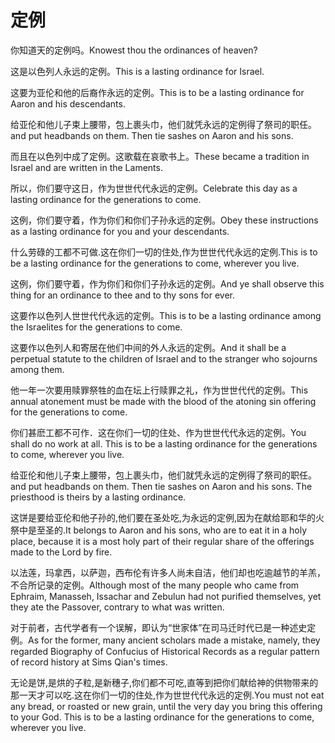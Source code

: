 # 定例

<p><span class="chinese">你知道天的定例吗。</span><span class="english">Knowest thou the ordinances of heaven?</span></p>

<p><span class="chinese">这是以色列人永远的定例。</span><span class="english">This is a lasting ordinance for Israel.</span></p>

<p><span class="chinese">这要为亚伦和他的后裔作永远的定例。</span><span class="english">This is to be a lasting ordinance for Aaron and his descendants.</span></p>

<p><span class="chinese">给亚伦和他儿子束上腰带，包上裹头巾，他们就凭永远的定例得了祭司的职任。</span><span class="english">and put headbands on them. Then tie sashes on Aaron and his sons.</span></p>

<p><span class="chinese">而且在以色列中成了定例。这歌载在哀歌书上。</span><span class="english">These became a tradition in Israel and are written in the Laments.</span></p>

<p><span class="chinese">所以，你们要守这日，作为世世代代永远的定例。</span><span class="english">Celebrate this day as a lasting ordinance for the generations to come.</span></p>

<p><span class="chinese">这例，你们要守着，作为你们和你们子孙永远的定例。</span><span class="english">Obey these instructions as a lasting ordinance for you and your descendants.</span></p>

<p><span class="chinese">什么劳碌的工都不可做.这在你们一切的住处,作为世世代代永远的定例.</span><span class="english">This is to be a lasting ordinance for the generations to come, wherever you live.</span></p>

<p><span class="chinese">这例，你们要守着，作为你们和你们子孙永远的定例。</span><span class="english">And ye shall observe this thing for an ordinance to thee and to thy sons for ever.</span></p>

<p><span class="chinese">这要作以色列人世世代代永远的定例。</span><span class="english">This is to be a lasting ordinance among the Israelites for the generations to come.</span></p>

<p><span class="chinese">这要作以色列人和寄居在他们中间的外人永远的定例。</span><span class="english">And it shall be a perpetual statute to the children of Israel and to the stranger who sojourns among them.</span></p>

<p><span class="chinese">他一年一次要用赎罪祭牲的血在坛上行赎罪之礼，作为世世代代的定例。</span><span class="english">This annual atonement must be made with the blood of the atoning sin offering for the generations to come.</span></p>

<p><span class="chinese">你们甚麽工都不可作．这在你们一切的住处、作为世世代代永远的定例。</span><span class="english">You shall do no work at all. This is to be a lasting ordinance for the generations to come, wherever you live.</span></p>

<p><span class="chinese">给亚伦和他儿子束上腰带，包上裹头巾，他们就凭永远的定例得了祭司的职任。</span><span class="english">and put headbands on them. Then tie sashes on Aaron and his sons. The priesthood is theirs by a lasting ordinance.</span></p>

<p><span class="chinese">这饼是要给亚伦和他子孙的,他们要在圣处吃,为永远的定例,因为在献给耶和华的火祭中是至圣的.</span><span class="english">It belongs to Aaron and his sons, who are to eat it in a holy place, because it is a most holy part of their regular share of the offerings made to the Lord by fire.</span></p>

<p><span class="chinese">以法莲，玛拿西，以萨迦，西布伦有许多人尚未自洁，他们却也吃逾越节的羊羔，不合所记录的定例。</span><span class="english">Although most of the many people who came from Ephraim, Manasseh, Issachar and Zebulun had not purified themselves, yet they ate the Passover, contrary to what was written.</span></p>

<p><span class="chinese">对于前者，古代学者有一个误解，即认为“世家体”在司马迁时代已是一种述史定例。</span><span class="english">As for the former, many ancient scholars made a mistake, namely, they regarded Biography of Confucius of Historical Records as a regular pattern of record history at Sims Qian's times.</span></p>

<p><span class="chinese">无论是饼,是烘的子粒,是新穗子,你们都不可吃,直等到把你们献给神的供物带来的那一天才可以吃.这在你们一切的住处,作为世世代代永远的定例.</span><span class="english">You must not eat any bread, or roasted or new grain, until the very day you bring this offering to your God. This is to be a lasting ordinance for the generations to come, wherever you live.</span></p>

